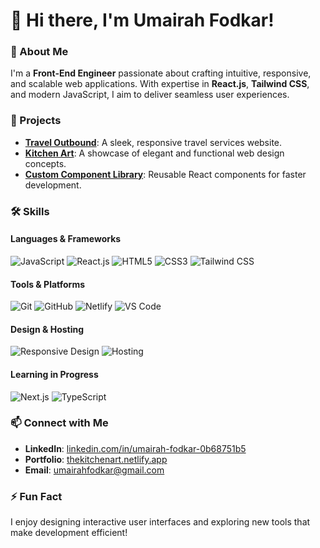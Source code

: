 # 👋 Hi there, I'm Umairah Fodkar!

### 🚀 About Me
I'm a **Front-End Engineer** passionate about crafting intuitive, responsive, and scalable web applications. With expertise in **React.js**, **Tailwind CSS**, and modern JavaScript, I aim to deliver seamless user experiences.

### 🌟 Projects
- **[Travel Outbound](https://traveloutbound.netlify.app/)**: A sleek, responsive travel services website.
- **[Kitchen Art](https://thekitchenart.netlify.app/)**: A showcase of elegant and functional web design concepts.
- **[Custom Component Library](https://github.com/umairahfodkar/component-library)**: Reusable React components for faster development.

### 🛠️ Skills  
#### **Languages & Frameworks**  
<p>
  <img src="https://img.shields.io/badge/JavaScript-F7DF1E?style=flat-square&logo=javascript&logoColor=black" alt="JavaScript" />
  <img src="https://img.shields.io/badge/React-61DAFB?style=flat-square&logo=react&logoColor=white" alt="React.js" />
  <img src="https://img.shields.io/badge/HTML5-E34F26?style=flat-square&logo=html5&logoColor=white" alt="HTML5" />
  <img src="https://img.shields.io/badge/CSS3-1572B6?style=flat-square&logo=css3&logoColor=white" alt="CSS3" />
  <img src="https://img.shields.io/badge/TailwindCSS-06B6D4?style=flat-square&logo=tailwindcss&logoColor=white" alt="Tailwind CSS" />
</p>

#### **Tools & Platforms**  
<p>
  <img src="https://img.shields.io/badge/Git-F05032?style=flat-square&logo=git&logoColor=white" alt="Git" />
  <img src="https://img.shields.io/badge/GitHub-181717?style=flat-square&logo=github&logoColor=white" alt="GitHub" />
  <img src="https://img.shields.io/badge/Netlify-00C7B7?style=flat-square&logo=netlify&logoColor=white" alt="Netlify" />
  <img src="https://img.shields.io/badge/Visual%20Studio%20Code-0078D4?style=flat-square&logo=visual-studio-code&logoColor=white" alt="VS Code" />
</p>

#### **Design & Hosting**  
<p>
  <img src="https://img.shields.io/badge/Responsive%20Design-00BFFF?style=flat-square&logoColor=white" alt="Responsive Design" />
  <img src="https://img.shields.io/badge/Hosting%20(VPS)-FF6600?style=flat-square&logo=cloud&logoColor=white" alt="Hosting" />
</p>

#### **Learning in Progress**  
<p>
  <img src="https://img.shields.io/badge/Next.js-000000?style=flat-square&logo=next.js&logoColor=white" alt="Next.js" />
  <img src="https://img.shields.io/badge/TypeScript-3178C6?style=flat-square&logo=typescript&logoColor=white" alt="TypeScript" />
</p>

### 📫 Connect with Me
- **LinkedIn**: [linkedin.com/in/umairah-fodkar-0b68751b5](https://www.linkedin.com/in/umairah-fodkar-0b68751b5/)
- **Portfolio**: [thekitchenart.netlify.app](https://thekitchenart.netlify.app/)
- **Email**: [umairahfodkar@gmail.com](mailto:umairahfodkar@gmail.com)

### ⚡ Fun Fact
I enjoy designing interactive user interfaces and exploring new tools that make development efficient!

